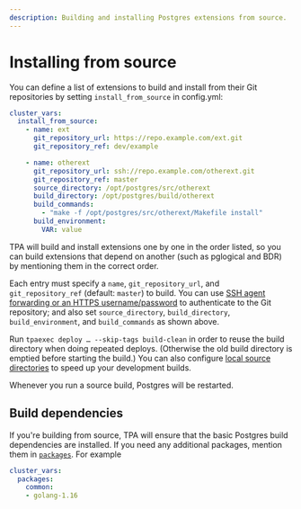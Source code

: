 ```yaml
---
description: Building and installing Postgres extensions from source.
---
```


# Installing from source

You can define a list of extensions to build and install from their Git
repositories by setting `install_from_source` in config.yml:

```yaml
cluster_vars:
  install_from_source:
    - name: ext
      git_repository_url: https://repo.example.com/ext.git
      git_repository_ref: dev/example

    - name: otherext
      git_repository_url: ssh://repo.example.com/otherext.git
      git_repository_ref: master
      source_directory: /opt/postgres/src/otherext
      build_directory: /opt/postgres/build/otherext
      build_commands:
        - "make -f /opt/postgres/src/otherext/Makefile install"
      build_environment:
        VAR: value
```

TPA will build and install extensions one by one in the order
listed, so you can build extensions that depend on another (such as
pglogical and BDR) by mentioning them in the correct order.

Each entry must specify a `name`, `git_repository_url`, and
`git_repository_ref` (default: `master`) to build. You can use
[SSH agent forwarding or an HTTPS username/password](git-credentials.md)
to authenticate to the Git repository; and also set
`source_directory`, `build_directory`, `build_environment`, and
`build_commands` as shown above.

Run `tpaexec deploy … --skip-tags build-clean` in order to reuse the
build directory when doing repeated deploys. (Otherwise the old build
directory is emptied before starting the build.) You can also configure
[local source directories](configure-source.md#local-source-directories)
to speed up your development builds.

Whenever you run a source build, Postgres will be restarted.

## Build dependencies

If you're building from source, TPA will ensure that the basic
Postgres build dependencies are installed. If you need any additional
packages, mention them in [`packages`](packages.md). For example

```yaml
cluster_vars:
  packages:
    common:
    - golang-1.16
```

